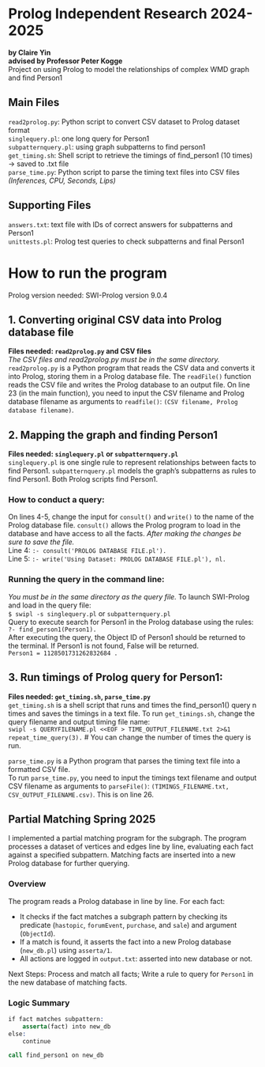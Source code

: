 # Prolog Independent Research 2024-2025
**by Claire Yin**  
**advised by Professor Peter Kogge**  
Project on using Prolog to model the relationships of complex WMD graph and find Person1

## Main Files
`read2prolog.py`: Python script to convert CSV dataset to Prolog dataset format  
`singlequery.pl`: one long query for Person1  
`subpatternquery.pl`: using graph subpatterns to find person1  
`get_timing.sh`: Shell script to retrieve the timings of find_person1 (10 times) -> saved to .txt file  
`parse_time.py`: Python script to parse the timing text files into CSV files  
*(Inferences, CPU, Seconds, Lips)*  
## Supporting Files
`answers.txt`: text file with IDs of correct answers for subpatterns and Person1  
`unittests.pl`: Prolog test queries to check subpatterns and final Person1

# How to run the program
Prolog version needed: SWI-Prolog version 9.0.4  
## 1. Converting original CSV data into Prolog database file
**Files needed: `read2prolog.py` and CSV files**  
*The CSV files and read2prolog.py must be in the same directory.*  
`read2prolog.py` is a Python program that reads the CSV data and converts it into Prolog, storing them in a Prolog database file. The `readFile()` function reads the CSV file and writes the Prolog database to an output file. On line 23 (in the main function), you need to input the CSV filename and Prolog database filename as arguments to `readfile()`:  `(CSV filename, Prolog database filename)`.

## 2. Mapping the graph and finding Person1
**Files needed: `singlequery.pl` or `subpatternquery.pl`**  
`singlequery.pl` is one single rule to represent relationships between facts to find Person1. 
`subpatternquery.pl` models the graph’s subpatterns as rules to find Person1. Both Prolog scripts find Person1.  
### How to conduct a query:
On lines 4-5, change the input for `consult()` and `write()` to the name of the Prolog database file. `consult()` allows the Prolog program to load in the database and have access to all the facts. *After making the changes be sure to save the file.*    
Line 4:  `:- consult('PROLOG DATABASE FILE.pl').`  
Line 5:   `:- write('Using Dataset: PROLOG DATABASE FILE.pl'), nl.`  
### Running the query in the command line:
*You must be in the same directory as the query file.*
To launch SWI-Prolog and load in the query file:  
`$ swipl -s singlequery.pl` or `subpatternquery.pl`  
Query to execute search for Person1 in the Prolog database using the rules:  
`?- find_person1(Person1).`  
After executing the query, the Object ID of Person1 should be returned to the terminal. If Person1 is not found, False will be returned.  
`Person1 = 1128501731262832684 .`

## 3. Run timings of Prolog query for Person1:
**Files needed: `get_timing.sh`, `parse_time.py`**  
`get_timing.sh` is a shell script that runs and times the find_person1() query n times and saves the timings in a text file.
To run `get_timings.sh`, change the query filename and output timing file name:  
`swipl -s QUERYFILENAME.pl <<EOF > TIME_OUTPUT_FILENAME.txt 2>&1`  
`repeat_time_query(3).`  # You can change the number of times the query is run.  

`parse_time.py` is a Python program that parses the timing text file into a formatted CSV file.  
To run `parse_time.py`, you need to input the timings text filename and output CSV filename as arguments to `parseFile()`:  `(TIMINGS_FILENAME.txt, CSV_OUTPUT_FILENAME.csv)`. This is on line 26. 

## Partial Matching Spring 2025

I implemented a partial matching program for the subgraph. The program processes a dataset of vertices and edges line by line, evaluating each fact against a specified subpattern. Matching facts are inserted into a new Prolog database for further querying.

### Overview

The program reads a Prolog database in line by line. For each fact:

- It checks if the fact matches a subgraph pattern by checking its predicate (`hastopic`, `forumEvent`, `purchase`, and `sale`) and argument (`ObjectId`).
- If a match is found, it asserts the fact into a new Prolog database (`new_db.pl`) using `asserta/1`.
- All actions are logged in `output.txt`: asserted into new database or not.

Next Steps: Process and match all facts; Write a rule to query for `Person1` in the new database of matching facts.

### Logic Summary

```prolog
if fact matches subpattern:
    asserta(fact) into new_db
else:
    continue

call find_person1 on new_db

